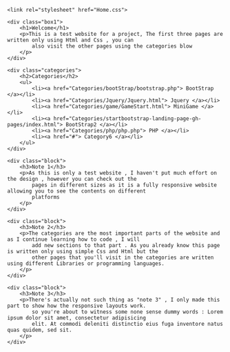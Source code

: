 <!DOCTYPE html>
<html lang="en">
<head>
    <meta charset="UTF-8">
    <title>Home</title>

    <link rel="stylesheet" href="Home.css">

</head>
<body>

<div class="container">

    <div class="box1">
        <h1>Welcome</h1>
        <p>This is a test website for a project, The first three pages are written only using Html and Css , you can
            also visit the other pages using the categories blow
        </p>
    </div>

    <div class="categories">
        <h2>Categories</h2>
        <ul>
            <li><a href="Categories/bootStrap/bootstrap.php"> BootStrap </a></li>
            <li><a href="Categories/Jquery/Jquery.html"> Jquery </a></li>
            <li><a href="Categories/game/GameStart.html"> MiniGame </a></li>
            <li><a href="Categories/startbootstrap-landing-page-gh-pages/index.html"> BootStrap2 </a></li>
            <li><a href="Categories/php/php.php"> PHP </a></li>
            <li><a href="#"> Category6 </a></li>
        </ul>
    </div>

    <div class="block">
        <h3>Note 1</h3>
        <p>As this is only a test website , I haven't put much effort on the design , however you can check out the
            pages in different sizes as it is a fully responsive website allowing you to see the contents on different
            platforms
        </p>
    </div>

    <div class="block">
        <h3>Note 2</h3>
        <p>The categories are the most important parts of the website and as I continue learning how to code , I will
            add new sections to that part . As you already know this page is written only using simple Css and Html but the
            other pages that you'll visit in the categories are written using different Libraries or programming languages.
        </p>
    </div>

    <div class="block">
        <h3>Note 3</h3>
        <p>There's actually not such thing as "note 3" , I only made this part to show how the responsive layouts work.
            so you're about to witness some none sense dummy words : Lorem ipsum dolor sit amet, consectetur adipisicing
            elit. At commodi deleniti distinctio eius fuga inventore natus quas quidem, sed sit.
        </p>
    </div>
</div>

</body>
</html>
